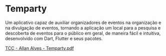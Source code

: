 # Temparty

Um aplicativo capaz de auxiliar organizadores de eventos na organização e na divulgação de eventos, tornando a aplicação um local para a pesquisa e descoberta de eventos para o público em geral, de maneira fácil e intuitiva, desenvolvido com Dart, Flutter e seus pacotes.

[TCC - Allan Alves - Temparty.pdf](https://github.com/4llankayan/temparty_app/files/10525126/TCC.-.Allan.Alves.-.Temparty.pdf)
